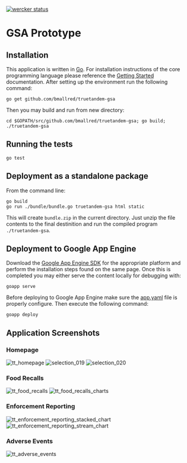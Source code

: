 [![wercker status](https://app.wercker.com/status/c1942ac27ed4ef01fabdfc5b49426e8b/m "wercker status")](https://app.wercker.com/project/bykey/c1942ac27ed4ef01fabdfc5b49426e8b)

# GSA Prototype

## Installation

This application is written in [Go](https://golang.org). For installation instructions of the core programming language please reference the [Getting Started](https://golang.org/doc/install) documentation. After setting up the environment run the following command:

```
go get github.com/bmallred/truetandem-gsa
```

Then you may build and run from new directory:

```
cd $GOPATH/src/github.com/bmallred/truetandem-gsa; go build; ./truetandem-gsa
```

## Running the tests

```
go test
```

## Deployment as a standalone package

From the command line:

```
go build
go run ./bundle/bundle.go truetandem-gsa html static
```

This will create ```bundle.zip``` in the current directory. Just unzip the file contents to the final destinition and run the compiled program ```./truetandem-gsa```.

## Deployment to Google App Engine

Download the [Google App Engine SDK](https://cloud.google.com/appengine/downloads) for the appropriate platform and perform the installation steps found on the same page. Once this is completed you may either serve the content locally for debugging with:

```
goapp serve
```

Before deploying to Google App Engine make sure the [app.yaml](https://github.com/bmallred/truetandem-gsa/blob/master/app.yaml) file is properly configure. Then execute the following command:

```
goapp deploy
```

## Application Screenshots
### Homepage
![tt_homepage](https://cloud.githubusercontent.com/assets/5938731/8382864/ea715214-1c03-11e5-9097-efdaa7247033.png)
![selection_019](https://cloud.githubusercontent.com/assets/5938731/8382951/907a5bb0-1c04-11e5-806b-057c130390ce.png)
![selection_020](https://cloud.githubusercontent.com/assets/5938731/8382952/93dff68e-1c04-11e5-9c43-21ed5aa347a9.png)


### Food Recalls
![tt_food_recalls](https://cloud.githubusercontent.com/assets/5938731/8382861/ea709e6e-1c03-11e5-860d-620a4d4bbf49.png)
![tt_food_recalls_charts](https://cloud.githubusercontent.com/assets/5938731/8382862/ea70b0f2-1c03-11e5-985e-3faa7536c80c.png)

### Enforcement Reporting
![tt_enforcement_reporting_stacked_chart](https://cloud.githubusercontent.com/assets/5938731/8382865/ea716b96-1c03-11e5-87df-dd390dbad6f9.png)
![tt_enforcement_reporting_stream_chart](https://cloud.githubusercontent.com/assets/5938731/8382860/ea704d74-1c03-11e5-8a44-f6484bed3cb6.png)

### Adverse Events
![tt_adverse_events](https://cloud.githubusercontent.com/assets/5938731/8382863/ea713838-1c03-11e5-8fd8-6e0a7effbe2c.png)

